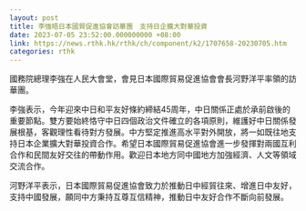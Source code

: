```yaml
---
layout: post
title: 李強晤日本國貿促進協會訪華團　支持日企擴大對華投資
date: 2023-07-05 23:52:00.000000000 +08:00
link: https://news.rthk.hk/rthk/ch/component/k2/1707658-20230705.htm
categories: rthk
---
```


國務院總理李強在人民大會堂，會見日本國際貿易促進協會會長河野洋平率領的訪華團。

李強表示，今年迎來中日和平友好條約締結45周年，中日關係正處於承前啟後的重要節點。雙方要始終恪守中日四個政治文件確立的各項原則，維護好中日關係發展根基，客觀理性看待對方發展。中方堅定推進高水平對外開放，將一如既往地支持日本企業擴大對華投資合作。希望日本國際貿易促進協會進一步發揮對兩國互利合作和民間友好交往的帶動作用。歡迎日本地方同中國地方加強經濟、人文等領域交流合作。

河野洋平表示，日本國際貿易促進協會致力於推動日中經貿往來、增進日中友好，支持中國發展，願同中方秉持互尊互信精神，推動日中友好合作不斷向前發展。
